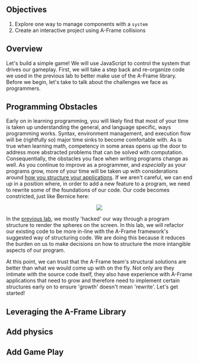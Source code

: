 ## Objectives

1. Explore one way to manage components with a `system`
2. Create an interactive project using A-Frame collisions

## Overview

Let's build a simple game! We will use JavaScript to control the system that drives our gameplay. First, we will take a step back and re-organize code we used in the previous lab to better make use of the A-Frame library. Before we begin, let's take to talk about the challenges we face as programmers.

## Programming Obstacles

Early on in learning programming, you will likely find that most of your time is taken up understanding the general, and language specific, ways programming works. Syntax, environment management, and execution flow will be (rightfully so) major time sinks to become comfortable with. As is true when learning math, competency in some areas opens up the door to address more abstracted problems that can be solved with computation. Consequentially, the obstacles you face when writing programs change as well. As you continue to improve as a programmer, and _especially_ as your programs grow, more of your time will be taken up with considerations around [how you structure your applications][software-architecture]. If we aren't careful, we can end up in a position where, in order to add a new feature to a program, we need to rewrite some of the foundations of our code. Our code becomes constricted, just like Bernice here:

<p align="center">
  <img src="https://media1.giphy.com/media/FCc0IevruPsRi/giphy.gif"/>
</p>

In the [previous lab][previous-lab], we mostly 'hacked' our way through a program structure to render the spheres on the screen. In this lab, we will refactor our existing code to be more in-line with the A-Frame framework's suggested way of structuring code. We are doing this because it reduces the burden on us to make decisions on how to structure the more intangible aspects of our program.

At this point, we can trust that the A-Frame team's structural solutions are better than what we would come up with on the fly. Not only are they intimate with the source code itself, they also have experience with A-Frame applications that need to grow and therefore need to implement certain structures early on to ensure 'growth' doesn't mean 'rewrite'. Let's get started!

## Leveraging the A-Frame Library





## Add physics

## Add Game Play


[software-architecture]: "https://en.wikipedia.org/wiki/Software_architecture"
[previous-lab]: "https://github.com/learn-co-curriculum/entity-component-system"
